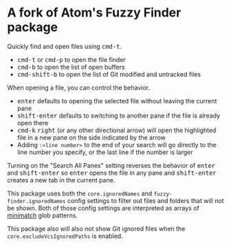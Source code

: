 # A fork of Atom's Fuzzy Finder package

Quickly find and open files using <kbd>cmd-t</kbd>.

  * <kbd>cmd-t</kbd> or <kbd>cmd-p</kbd> to open the file finder
  * <kbd>cmd-b</kbd> to open the list of open buffers
  * <kbd>cmd-shift-b</kbd> to open the list of Git modified and untracked files

When opening a file, you can control the behavior.

  * <kbd>enter</kbd> defaults to opening the selected file without leaving the current pane
  * <kbd>shift-enter</kbd> defaults to switching to another pane if the file is already open there
  * <kbd>cmd-k</kbd> <kbd>right</kbd> (or any other directional arrow) will open the highlighted file in a new pane on the side indicated by the arrow
  * Adding `:<line number>` to the end of your search will go directly to the line number you specify, or the last line if the number is larger

Turning on the "Search All Panes" setting reverses the behavior of <kbd>enter</kbd> and <kbd>shift-enter</kbd> so <kbd>enter</kbd> opens the file in any pane and <kbd>shift-enter</kbd> creates a new tab in the current pane.

This package uses both the `core.ignoredNames` and `fuzzy-finder.ignoredNames` config settings to filter out files and folders that will not be shown. Both of those config settings are interpreted as arrays of [minimatch](https://github.com/isaacs/minimatch) glob patterns.

This package also will also not show Git ignored files when the `core.excludeVcsIgnoredPaths` is enabled.
